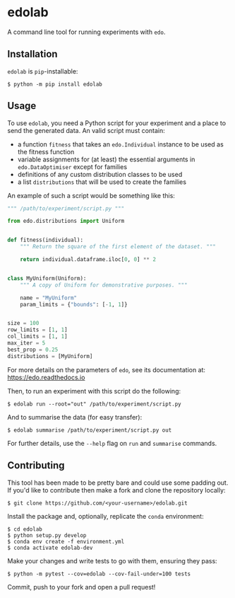 # edolab

A command line tool for running experiments with `edo`.


## Installation

`edolab` is `pip`-installable:

```
$ python -m pip install edolab
```


## Usage

To use `edolab`, you need a Python script for your experiment and a place to
send the generated data. An valid script must contain:

- a function `fitness` that takes an `edo.Individual` instance to be used as the
  fitness function
- variable assignments for (at least) the essential arguments in
  `edo.DataOptimiser` except for families
- definitions of any custom distribution classes to be used
- a list `distributions` that will be used to create the families

An example of such a script would be something like this:

```python
""" /path/to/experiment/script.py """

from edo.distributions import Uniform


def fitness(individual):
    """ Return the square of the first element of the dataset. """

    return individual.dataframe.iloc[0, 0] ** 2


class MyUniform(Uniform):
    """ A copy of Uniform for demonstrative purposes. """

    name = "MyUniform"
    param_limits = {"bounds": [-1, 1]}


size = 100
row_limits = [1, 1]
col_limits = [1, 1]
max_iter = 5
best_prop = 0.25
distributions = [MyUniform]
```

For more details on the parameters of `edo`, see its documentation at:
<https://edo.readthedocs.io>

Then, to run an experiment with this script do the following:

```
$ edolab run --root="out" /path/to/experiment/script.py
```

And to summarise the data (for easy transfer):

```
$ edolab summarise /path/to/experiment/script.py out
```

For further details, use the `--help` flag on `run` and `summarise` commands.


## Contributing

This tool has been made to be pretty bare and could use some padding out. If
you'd like to contribute then make a fork and clone the repository locally:

```
$ git clone https://github.com/<your-username>/edolab.git
```

Install the package and, optionally, replicate the `conda` environment:

```
$ cd edolab
$ python setup.py develop
$ conda env create -f environment.yml
$ conda activate edolab-dev
```

Make your changes and write tests to go with them, ensuring they pass:

```
$ python -m pytest --cov=edolab --cov-fail-under=100 tests
```

Commit, push to your fork and open a pull request!
